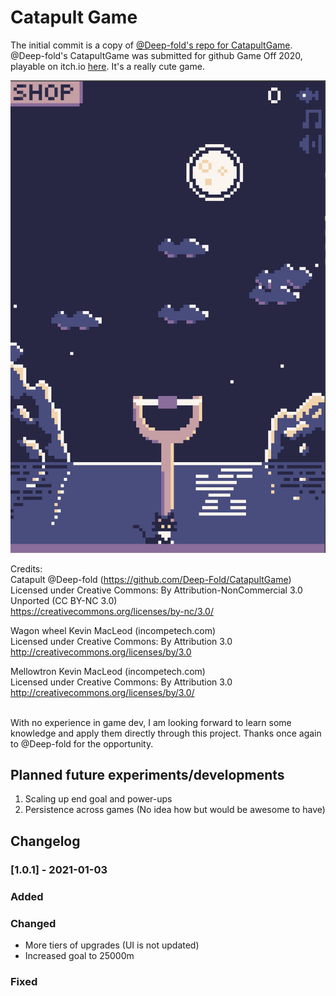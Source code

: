 # Catapult Game

The initial commit is a copy of [@Deep-fold's repo for CatapultGame](https://github.com/Deep-Fold/CatapultGame).
@Deep-fold's CatapultGame was submitted for github Game Off 2020, playable on itch.io [here](https://deep-fold.itch.io/catapult).
It's a really cute game.

![Screenshot](Catapult/images/UI.png)

Credits:
<br>Catapult @Deep-fold (https://github.com/Deep-Fold/CatapultGame)
<br>Licensed under Creative Commons: By Attribution-NonCommercial 3.0 Unported (CC BY-NC 3.0)
<br>https://creativecommons.org/licenses/by-nc/3.0/

Wagon wheel Kevin MacLeod (incompetech.com)
<br>Licensed under Creative Commons: By Attribution 3.0
<br>http://creativecommons.org/licenses/by/3.0

Mellowtron Kevin MacLeod (incompetech.com)
<br>Licensed under Creative Commons: By Attribution 3.0
<br>http://creativecommons.org/licenses/by/3.0/

<br>With no experience in game dev, I am looking forward to learn some knowledge and apply them directly through this project. Thanks once again to @Deep-fold for the opportunity.

## Planned future experiments/developments
1. Scaling up end goal and power-ups
1. Persistence across games (No idea how but would be awesome to have)

## Changelog

### [1.0.1] - 2021-01-03

### Added

### Changed
- More tiers of upgrades (UI is not updated)
- Increased goal to 25000m

### Fixed
